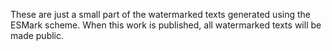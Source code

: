 These are just a small part of the watermarked texts generated using the ESMark scheme. When this work is published, all watermarked texts will be made public.